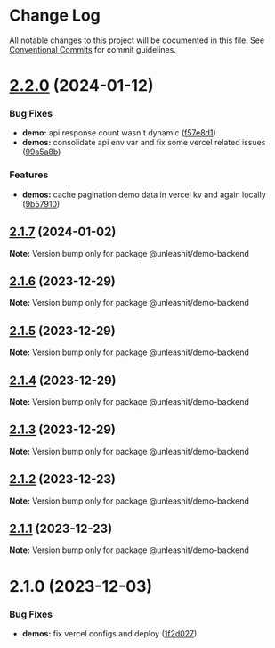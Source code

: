 # Change Log

All notable changes to this project will be documented in this file.
See [Conventional Commits](https://conventionalcommits.org) for commit guidelines.

# [2.2.0](https://github.com/unleashit/npm-library/compare/@unleashit/demo-backend@2.1.7...@unleashit/demo-backend@2.2.0) (2024-01-12)

### Bug Fixes

* **demo:** api response count wasn't dynamic ([f57e8d1](https://github.com/unleashit/npm-library/commit/f57e8d1cf17c13a499d00373c15538cb8df4f96b))
* **demos:** consolidate api env var and fix some vercel related issues ([99a5a8b](https://github.com/unleashit/npm-library/commit/99a5a8b373e484f715fc0178b289db12d22dbc44))

### Features

* **demos:** cache pagination demo data in vercel kv and again locally ([9b57910](https://github.com/unleashit/npm-library/commit/9b579101337b1c543c3553b9f800102572af0989))

## [2.1.7](https://github.com/unleashit/npm-library/compare/@unleashit/demo-backend@2.1.6...@unleashit/demo-backend@2.1.7) (2024-01-02)

**Note:** Version bump only for package @unleashit/demo-backend

## [2.1.6](https://github.com/unleashit/npm-library/compare/@unleashit/demo-backend@2.1.5...@unleashit/demo-backend@2.1.6) (2023-12-29)

**Note:** Version bump only for package @unleashit/demo-backend

## [2.1.5](https://github.com/unleashit/npm-library/compare/@unleashit/demo-backend@2.1.4...@unleashit/demo-backend@2.1.5) (2023-12-29)

**Note:** Version bump only for package @unleashit/demo-backend

## [2.1.4](https://github.com/unleashit/npm-library/compare/@unleashit/demo-backend@2.1.2...@unleashit/demo-backend@2.1.4) (2023-12-29)

**Note:** Version bump only for package @unleashit/demo-backend

## [2.1.3](https://github.com/unleashit/npm-library/compare/@unleashit/demo-backend@2.1.2...@unleashit/demo-backend@2.1.3) (2023-12-29)

**Note:** Version bump only for package @unleashit/demo-backend

## [2.1.2](https://github.com/unleashit/npm-library/compare/@unleashit/demo-backend@2.1.1...@unleashit/demo-backend@2.1.2) (2023-12-23)

**Note:** Version bump only for package @unleashit/demo-backend

## [2.1.1](https://github.com/unleashit/npm-library/compare/@unleashit/demo-backend@2.1.0...@unleashit/demo-backend@2.1.1) (2023-12-23)

**Note:** Version bump only for package @unleashit/demo-backend

# 2.1.0 (2023-12-03)

### Bug Fixes

* **demos:** fix vercel configs and deploy ([1f2d027](https://github.com/unleashit/npm-library/commit/1f2d0278b603f33d499ae34b52884efc0698e4d7))
